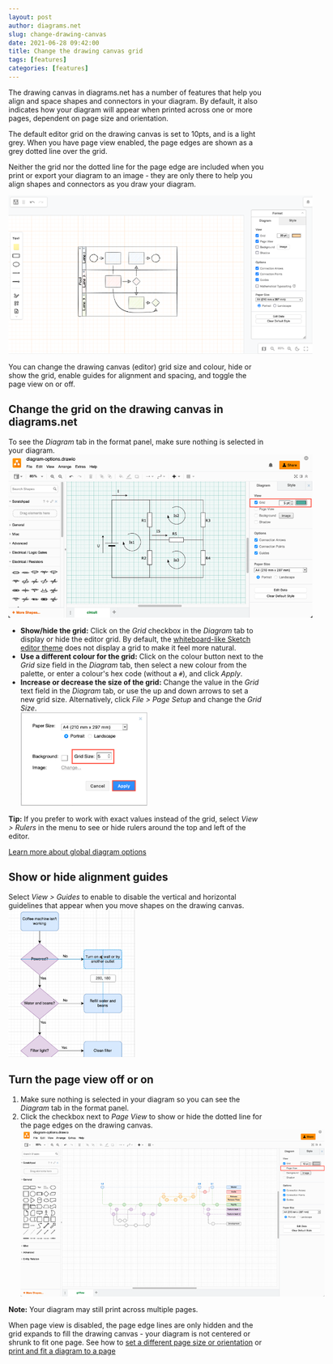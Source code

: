 ```yaml
---
layout: post
author: diagrams.net
slug: change-drawing-canvas
date: 2021-06-28 09:42:00
title: Change the drawing canvas grid
tags: [features]
categories: [features]
---
```


The drawing canvas in diagrams.net has a number of features that help you align and space shapes and connectors in your diagram. By default, it also indicates how your diagram will appear when printed across one or more pages, dependent on page size and orientation.

The default editor grid on the drawing canvas is set to 10pts, and is a light grey. When you have page view enabled, the page edges are shown as a grey dotted line over the grid.

Neither the grid nor the dotted line for the page edge are included when you print or export your diagram to an image - they are only there to help you align shapes and connectors as you draw your diagram.

<img src="/assets/img/blog/sketch-theme-custom-editor-grid.png" style="width=100%;max-width:600px;height:auto;" alt="Change how the grid is displayed on the drawing canvas in diagrams.net"> 

You can change the drawing canvas (editor) grid size and colour, hide or show the grid, enable guides for alignment and spacing, and toggle the page view on or off. 

## Change the grid on the drawing canvas in diagrams.net

To see the _Diagram_ tab in the format panel, make sure nothing is selected in your diagram.
<br /><img src="/assets/img/blog/diagram-tab-grid.png" style="width=100%;max-width:600px;height:auto;" alt="Change how the grid is displayed on the drawing canvas in diagrams.net"> 

* **Show/hide the grid:** Click on the _Grid_ checkbox in the _Diagram_ tab to display or hide the editor grid. By default, the [whiteboard-like Sketch editor theme](/blog/diagram-editor-theme.html) does not display a grid to make it feel more natural.
* **Use a different colour for the grid:** Click on the colour button next to the _Grid_ size field in the _Diagram_ tab, then select a new colour from the palette, or enter a colour's hex code (without a ``#``), and click _Apply_. 
* **Increase or decrease the size of the grid:** Change the value in the _Grid_ text field in the _Diagram_ tab, or use the up and down arrows to set a new grid size. Alternatively, click _File > Page Setup_ and change the _Grid Size_.
<br /><img src="/assets/img/blog/page-setup-grid-size.png" style="width=100%;max-width:250px;height:auto;" alt="Change the size of the diagrams.net editor grid via File > Page Setup">

**Tip:** If you prefer to work with exact values instead of the grid, select _View > Rulers_ in the menu to see or hide rulers around the top and left of the editor.

[Learn more about global diagram options](/doc/faq/diagram-options.html)

## Show or hide alignment guides

Select _View > Guides_ to enable to disable the vertical and horizontal guidelines that appear when you move shapes on the drawing canvas. 
<br /><img src="/assets/img/blog/guides.png" style="width=100%;max-width:250px;height:auto;" alt="Guides help you position shapes relative to other shapes.">

## Turn the page view off or on

1. Make sure nothing is selected in your diagram so you can see the _Diagram_ tab in the format panel. 
2. Click the checkbox next to _Page View_ to show or hide the dotted line for the page edges on the drawing canvas. 
<br /><img src="/assets/img/blog/diagram-tab-page-view-disabled.png" style="width=100%;max-width:600px;height:auto;" alt="Change how the grid is displayed on the drawing canvas in diagrams.net">

**Note:** Your diagram may still print across multiple pages. 

When page view is disabled, the page edge lines are only hidden and the grid expands to fill the drawing canvas - your diagram is not centered or shrunk to fit one page. See how to [set a different page size or orientation](/doc/faq/page-size-orientation.html) or [print and fit a diagram to a page](/doc/faq/print-fit-to-page.html)